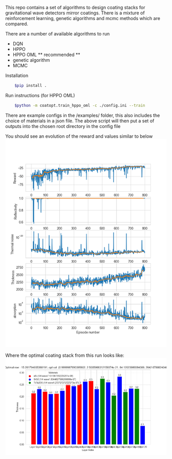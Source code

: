 This repo contains a set of algorithms to design coating stacks for gravitational wave detectors mirror coatings. There is a mixture of reinforcement learning, genetic algorithms and mcmc methods which are compared.

There are a number of available algorithms to run
 - DQN
 - HPPO
 - HPPO OML ** recommended **
 - genetic algorithm
 - MCMC

Installation

```bash
    $pip install .
``` 

Run instructions (for HPPO OML)

```bash 
    $python -m coatopt.train_hppo_oml -c ./config.ini --train
```

There are example configs in the /examples/ folder, this also includes the choice of materials in a json file. The above script will then put a set of outputs into the chosen root directory in the config file

You should see an evolution of the reward and values similar to below
![rewards](https://raw.githubusercontent.com/jcbayley/coatopt/refs/heads/main/examples/running_values.png)

Where the optimal coating stack from this run looks like:
![rewards](https://raw.githubusercontent.com/jcbayley/coatopt/refs/heads/main/examples/best_state.png)
